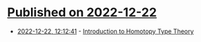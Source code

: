 # [Published on 2022-12-22](index.md)

* [2022-12-22, 12:12:41](https://lobste.rs/s/s6ysp5/introduction_homotopy_type_theory) - [Introduction to Homotopy Type Theory](https://arxiv.org/abs/2212.11082)
